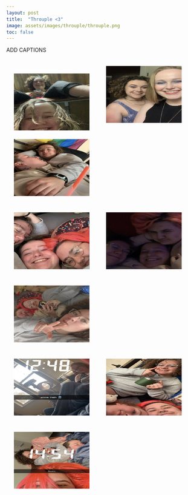 ```yaml
---
layout: post
title:  "Throuple <3"
image: assets/images/throuple/throuple.png
toc: false
---
```

ADD CAPTIONS

<div class="row">
<img src="/assets/images/throuple/costa_rica_bex.png" alt="Alternative Text" width="200" height="150"  hspace="20" vspace="0">

<img src="/assets/images/throuple/pretty.png" alt="Alternative Text" width="200" height="150"  hspace="20" vspace="20">

<img src="/assets/images/throuple/love.png" alt="Alternative Text" width="200" height="150"  hspace="20" vspace="20">
</div>

<div class="row"> 

<img src="/assets/images/throuple/throuple.png" alt="Alternative Text" width="200" height="150"  hspace="20" vspace="20">

<img src="/assets/images/throuple/grump.png" alt="Alternative Text" width="200" height="150"  hspace="20" vspace="20">

<img src="/assets/images/throuple/peace.png" alt="Alternative Text" width="200" height="150"  hspace="20" vspace="20">

</div>





<div class="row">

<img src="/assets/images/throuple/snow.png" alt="Alternative Text" width="200" height="150"  hspace="20" vspace="20">

<img src="/assets/images/throuple/thumbs_up.JPG" alt="Alternative Text" width="200" height="150"  hspace="20" vspace="20">

<img src="/assets/images/throuple/train.png" alt="Alternative Text" width="200" height="150"  hspace="20" vspace="20">

</div>